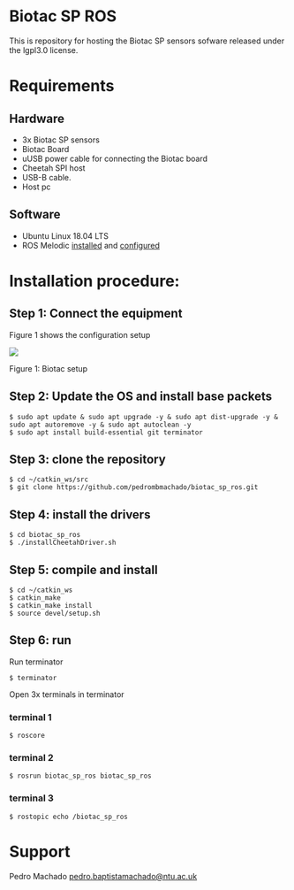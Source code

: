 # Biotac SP ROS

This is repository for hosting the Biotac SP sensors sofware released under the lgpl3.0 license.

# Requirements

## Hardware
* 3x Biotac SP sensors
* Biotac Board
* uUSB power cable for connecting the Biotac board
* Cheetah SPI host
* USB-B cable.
* Host pc

## Software
* Ubuntu Linux 18.04 LTS
* ROS Melodic [installed](http://wiki.ros.org/melodic/Installation/Ubuntu) and [configured](http://wiki.ros.org/ROS/Tutorials/InstallingandConfiguringROSEnvironment)

# Installation procedure:
## Step 1: Connect the equipment 
Figure 1 shows the configuration setup

![](https://github.com/pedrombmachado/biotac_sp/blob/master/doc/Biotac.png)

Figure 1: Biotac setup
  
## Step 2: Update the OS and install base packets

```
$ sudo apt update & sudo apt upgrade -y & sudo apt dist-upgrade -y & sudo apt autoremove -y & sudo apt autoclean -y
$ sudo apt install build-essential git terminator
```

## Step 3: clone the repository
```
$ cd ~/catkin_ws/src
$ git clone https://github.com/pedrombmachado/biotac_sp_ros.git
```

## Step 4: install the drivers
```
$ cd biotac_sp_ros
$ ./installCheetahDriver.sh
```

## Step 5: compile and install
```
$ cd ~/catkin_ws
$ catkin_make
$ catkin_make install
$ source devel/setup.sh
```

## Step 6: run

Run terminator

`$ terminator`

Open 3x terminals in terminator

### terminal 1
`$ roscore` 

### terminal 2
`$ rosrun biotac_sp_ros biotac_sp_ros` 

### terminal 3
`$ rostopic echo /biotac_sp_ros`

# Support
Pedro Machado <pedro.baptistamachado@ntu.ac.uk>
